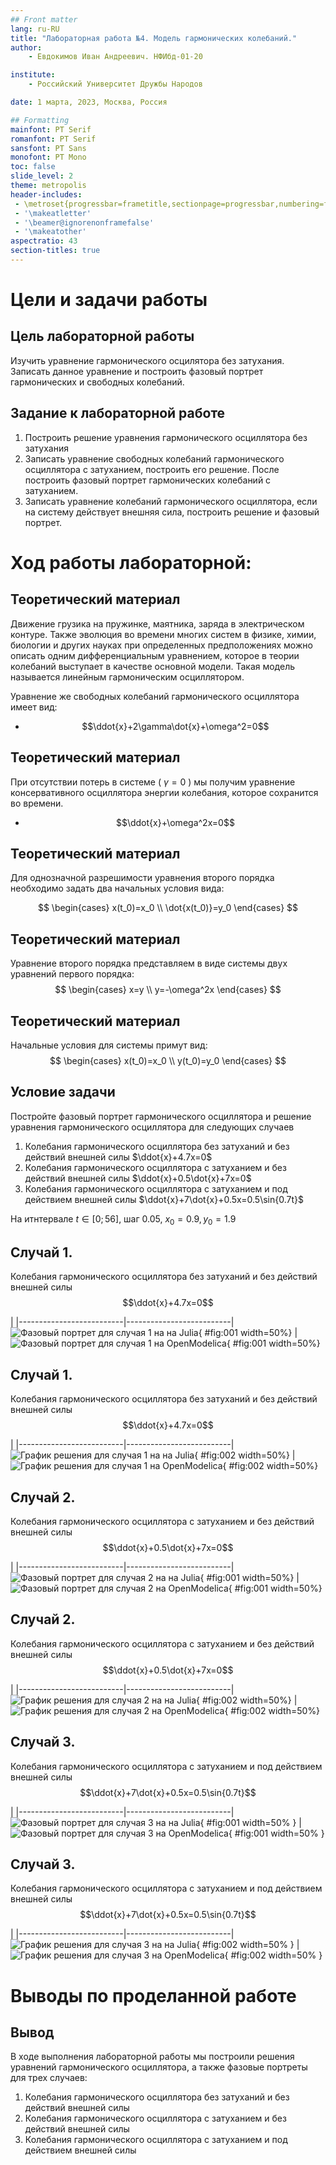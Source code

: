 ```yaml
---
## Front matter
lang: ru-RU
title: "Лабораторная работа №4. Модель гармонических колебаний."
author:
    - Евдокимов Иван Андреевич. НФИбд-01-20

institute:
    - Российский Университет Дружбы Народов

date: 1 марта, 2023, Москва, Россия

## Formatting
mainfont: PT Serif
romanfont: PT Serif
sansfont: PT Sans
monofont: PT Mono
toc: false
slide_level: 2
theme: metropolis
header-includes: 
 - \metroset{progressbar=frametitle,sectionpage=progressbar,numbering=fraction}
 - '\makeatletter'
 - '\beamer@ignorenonframefalse'
 - '\makeatother'
aspectratio: 43
section-titles: true
---
```

# Цели и задачи работы

## Цель лабораторной работы

Изучить уравнение гармонического осцилятора без затухания. Записать данное уравнение и построить фазовый портрет гармонических и свободных колебаний. 

## Задание к лабораторной работе

1.	Построить решение уравнения гармонического осциллятора без затухания
2.	Записать уравнение свободных колебаний гармонического осциллятора с затуханием, построить его решение. После построить фазовый портрет гармонических колебаний с затуханием.
3.	Записать уравнение колебаний гармонического осциллятора, если на систему действует внешняя сила, построить решение и фазовый портрет.

# Ход работы лабораторной:

## Теоретический материал 

Движение грузика на пружинке, маятника, заряда в электрическом контуре.
Также эволюция во времени многих систем в физике, химии, биологии и других науках при определенных предположениях можно описать одним дифференциальным уравнением, которое в теории колебаний выступает в качестве основной модели. 
Такая модель называется линейным гармоническим осциллятором.

Уравнение же свободных колебаний гармонического осциллятора имеет вид:
* $$\ddot{x}+2\gamma\dot{x}+\omega^2=0$$

## Теоретический материал 

При отсутствии потерь в системе ( $\gamma=0$ ) мы получим уравнение консервативного осциллятора энергии колебания, которое сохранится во времени.
* $$\ddot{x}+\omega^2x=0$$

## Теоретический материал 

Для однозначной разрешимости уравнения второго порядка необходимо задать два начальных условия вида:
 
$$
 \begin{cases}
	x(t_0)=x_0
	\\   
	\dot{x(t_0)}=y_0
 \end{cases}
$$

## Теоретический материал 

Уравнение второго порядка представляем в виде системы двух уравнений первого порядка:
$$
 \begin{cases}
	x=y
	\\   
	y=-\omega^2x
 \end{cases}
$$

## Теоретический материал 

Начальные условия для системы примут вид:
$$
 \begin{cases}
	x(t_0)=x_0
	\\   
	y(t_0)=y_0
 \end{cases}
$$


## Условие задачи
Постройте фазовый портрет гармонического осциллятора и решение уравнения гармонического осциллятора для следующих случаев 

1. Колебания гармонического осциллятора без затуханий и без действий внешней силы $\ddot{x}+4.7x=0$
2. Колебания гармонического осциллятора c затуханием и без действий внешней силы $\ddot{x}+0.5\dot{x}+7x=0$
3. Колебания гармонического осциллятора c затуханием и под действием внешней силы $\ddot{x}+7\dot{x}+0.5x=0.5\sin{0.7t}$

На итнтервале $t \in [ 0;56 ]$, шаг 0.05, $x_0=0.9, y_0=1.9$

## Случай 1. 
Колебания гармонического осциллятора без затуханий и без действий внешней силы $$\ddot{x}+4.7x=0$$

 | 
|--------------------------|--------------------------|
![Фазовый портрет для случая 1 на на Julia](image/lab04_1_2.png){ #fig:001 width=50%} | ![Фазовый портрет для случая 1 на OpenModelica](image/lab04_1_2_open.png){ #fig:001 width=50%}

## Случай 1. 
Колебания гармонического осциллятора без затуханий и без действий внешней силы $$\ddot{x}+4.7x=0$$

 | 
|--------------------------|--------------------------|
![График решения для случая 1 на на Julia](image/lab04_1_1.png){ #fig:002 width=50%} | ![График решения для случая 1 на OpenModelica](image/lab04_1_1_open.png){ #fig:002 width=50%}

## Случай 2. 
Колебания гармонического осциллятора c затуханием и без действий внешней силы $$\ddot{x}+0.5\dot{x}+7x=0$$

 | 
|--------------------------|--------------------------|
![Фазовый портрет для случая 2 на на Julia](image/lab04_2_2.png){ #fig:001 width=50%} | ![Фазовый портрет для случая 2 на OpenModelica](image/lab04_2_2_open.png){ #fig:001 width=50%}

## Случай 2. 
Колебания гармонического осциллятора c затуханием и без действий внешней силы $$\ddot{x}+0.5\dot{x}+7x=0$$

 | 
|--------------------------|--------------------------|
![График решения для случая 2 на на Julia](image/lab04_2_1.png){ #fig:002 width=50%} | ![График решения для случая 2 на OpenModelica](image/lab04_2_1_open.png){ #fig:002 width=50%}

## Случай 3. 
Колебания гармонического осциллятора c затуханием и под действием внешней силы $$\ddot{x}+7\dot{x}+0.5x=0.5\sin{0.7t}$$

 | 
|--------------------------|--------------------------|
![Фазовый портрет для случая 3 на на Julia](image/lab04_3_2.png){ #fig:001 width=50% } | ![Фазовый портрет для случая 3 на OpenModelica](image/lab04_3_2_open.png){ #fig:001 width=50% }

## Случай 3. 
Колебания гармонического осциллятора c затуханием и под действием внешней силы $$\ddot{x}+7\dot{x}+0.5x=0.5\sin{0.7t}$$

 | 
|--------------------------|--------------------------|
![График решения для случая 3 на на Julia](image/lab04_3_1.png){ #fig:002 width=50% } | ![График решения для случая 3 на OpenModelica](image/lab04_3_1_open.png){ #fig:002 width=50% }

# Выводы по проделанной работе

## Вывод

В ходе выполнения лабораторной работы мы построили решения уравнений гармонического осциллятора, а также фазовые портреты для трех случаев:

1. Колебания гармонического осциллятора без затуханий и без действий внешней силы
2. Колебания гармонического осциллятора c затуханием и без действий внешней силы
3. Колебания гармонического осциллятора c затуханием и под действием внешней силы